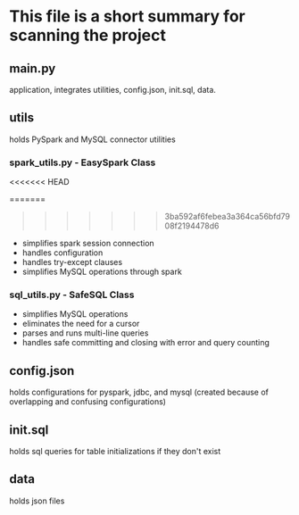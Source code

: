 # This file is a short summary for scanning the project

## main.py

application, integrates utilities, config.json, init.sql, data.

## utils

holds PySpark and MySQL connector utilities

### spark_utils.py - EasySpark Class
<<<<<<< HEAD

=======
        
>>>>>>> 3ba592af6febea3a364ca56bfd7908f2194478d6
- simplifies spark session connection
- handles configuration
- handles try-except clauses
- simplifies MySQL operations through spark

### sql_utils.py - SafeSQL Class

- simplifies MySQL operations
- eliminates the need for a cursor
- parses and runs multi-line queries
- handles safe committing and closing with error and query counting

## config.json

holds configurations for pyspark, jdbc, and mysql (created because of overlapping and confusing configurations)

## init.sql

holds sql queries for table initializations if they don't exist

## data

holds json files
